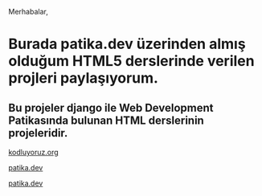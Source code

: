 Merhabalar,

# Burada patika.dev üzerinden almış olduğum HTML5 derslerinde verilen projleri paylaşıyorum.

## Bu projeler django ile Web Development Patikasında bulunan HTML derslerinin projeleridir.


[kodluyoruz.org](https://kodluyoruz.org/tr/kodluyoruz/)

[patika.dev](https://www.patika.dev/tr)

[patika.dev](https://app.patika.dev/ramazansen)

